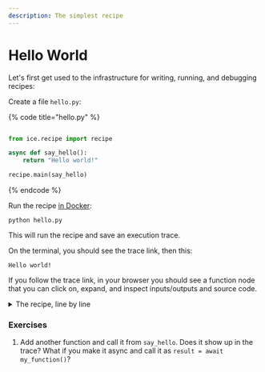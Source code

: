 ```yaml
---
description: The simplest recipe
---
```


# Hello World

Let's first get used to the infrastructure for writing, running, and debugging recipes:

Create a file `hello.py`:

{% code title="hello.py" %}
```python

from ice.recipe import recipe

async def say_hello():
    return "Hello world!"

recipe.main(say_hello)
```
{% endcode %}

Run the recipe [in Docker](../before-we-start.md#shell-into-the-docker-container):

```shell
python hello.py
```

This will run the recipe and save an execution trace.

On the terminal, you should see the trace link, then this:

```
Hello world!
```

If you follow the trace link, in your browser you should see a function node that you can click on, expand, and inspect inputs/outputs and source code.

<details>

<summary>The recipe, line by line</summary>

* We use `recipe.main` to denote the recipe entry point and to automatically trace all global async functions that were defined in this file. Synchronous functions are assumed to be simple and fast, and not worth tracing.
* `recipe.main` must appear at the bottom of the file.
* The entry point must be async.
* Most recipe functions will be async so that language model calls are parallelized as much as possible.
* Different recipes take different arguments, which will be provided as keyword arguments to the entry point. This recipe doesn't use any arguments.

</details>

### Exercises

1. Add another function and call it from `say_hello`. Does it show up in the trace? What if you make it async and call it as `result = await my_function()`?
